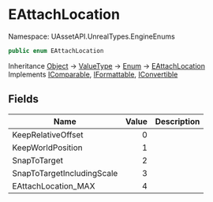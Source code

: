 # EAttachLocation

Namespace: UAssetAPI.UnrealTypes.EngineEnums

```csharp
public enum EAttachLocation
```

Inheritance [Object](https://docs.microsoft.com/en-us/dotnet/api/system.object) → [ValueType](https://docs.microsoft.com/en-us/dotnet/api/system.valuetype) → [Enum](https://docs.microsoft.com/en-us/dotnet/api/system.enum) → [EAttachLocation](./uassetapi.unrealtypes.engineenums.eattachlocation.md)<br>
Implements [IComparable](https://docs.microsoft.com/en-us/dotnet/api/system.icomparable), [IFormattable](https://docs.microsoft.com/en-us/dotnet/api/system.iformattable), [IConvertible](https://docs.microsoft.com/en-us/dotnet/api/system.iconvertible)

## Fields

| Name | Value | Description |
| --- | --: | --- |
| KeepRelativeOffset | 0 |  |
| KeepWorldPosition | 1 |  |
| SnapToTarget | 2 |  |
| SnapToTargetIncludingScale | 3 |  |
| EAttachLocation_MAX | 4 |  |
